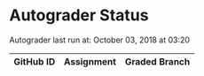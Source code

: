 # Autograder Status
Autograder last run at: October 03, 2018 at 03:20

| GitHub ID | Assignment | Graded Branch |
|-----------|------------|---------------|
